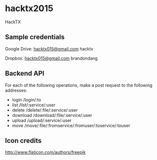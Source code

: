 # hacktx2015
HackTX


Sample credentials
------------------
Google Drive:
hacktx015@gmail.com
hacktx

Dropbox:
hacktx015@gmail.com
brandondang

Backend API
-----------
For each of the following operations, make a post request to the following addresses:
- login /login/:to
- list /list/:service/:user
- delete /delete/:file/:service/:user
- download /download/:file/:service/:user
- upload /upload/:service/:user
- move /move/:file/:fromservice/:fromuser/:toservice/:touser

Icon credits
------------
http://www.flaticon.com/authors/freepik
